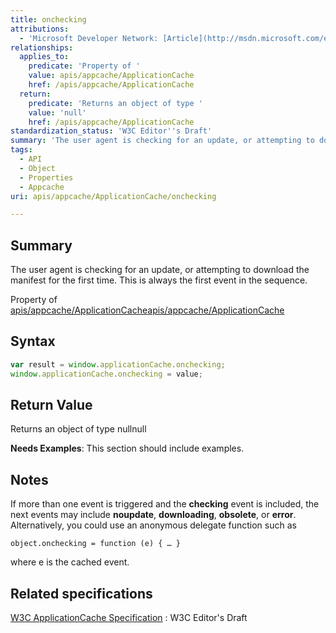 ```yaml
---
title: onchecking
attributions:
  - 'Microsoft Developer Network: [Article](http://msdn.microsoft.com/en-us/library/ie/hh828809%28v=vs.85%29.aspx)'
relationships:
  applies_to:
    predicate: 'Property of '
    value: apis/appcache/ApplicationCache
    href: /apis/appcache/ApplicationCache
  return:
    predicate: 'Returns an object of type '
    value: 'null'
    href: /apis/appcache/ApplicationCache
standardization_status: 'W3C Editor''s Draft'
summary: 'The user agent is checking for an update, or attempting to download the manifest for the first time. This is always the first event in the sequence.'
tags:
  - API
  - Object
  - Properties
  - Appcache
uri: apis/appcache/ApplicationCache/onchecking

---
```

## Summary

The user agent is checking for an update, or attempting to download the manifest for the first time. This is always the first event in the sequence.

Property of [apis/appcache/ApplicationCache](/apis/appcache/ApplicationCache)[apis/appcache/ApplicationCache](/apis/appcache/ApplicationCache)

## Syntax

``` js
var result = window.applicationCache.onchecking;
window.applicationCache.onchecking = value;
```

## Return Value

Returns an object of type nullnull

**Needs Examples**: This section should include examples.

## Notes

If more than one event is triggered and the **checking** event is included, the next events may include **noupdate**, **downloading**, **obsolete**, or **error**. Alternatively, you could use an anonymous delegate function such as

    object.onchecking = function (e) { … }

where e is the cached event.

## Related specifications

[W3C ApplicationCache Specification](http://dev.w3.org/html5/spec/single-page.html#application-cache-api)
:   W3C Editor's Draft
